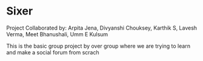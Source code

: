 # Sixer
Project Collaborated by: Arpita Jena, Divyanshi Chouksey, Karthik S, Lavesh Verma, Meet Bhanushali, Umm E Kulsum

This is the basic group project by over group where we are trying to learn and make a social forum from scrach 

